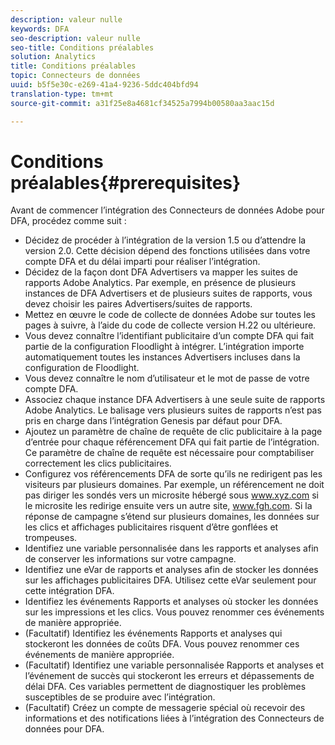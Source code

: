```yaml
---
description: valeur nulle
keywords: DFA
seo-description: valeur nulle
seo-title: Conditions préalables
solution: Analytics
title: Conditions préalables
topic: Connecteurs de données
uuid: b5f5e30c-e269-41a4-9236-5ddc404bfd94
translation-type: tm+mt
source-git-commit: a31f25e8a4681cf34525a7994b00580aa3aac15d

---
```



# Conditions préalables{#prerequisites}

Avant de commencer l’intégration des Connecteurs de données Adobe pour DFA, procédez comme suit :

* Décidez de procéder à l’intégration de la version 1.5 ou d’attendre la version 2.0. Cette décision dépend des fonctions utilisées dans votre compte DFA et du délai imparti pour réaliser l’intégration.
* Décidez de la façon dont DFA Advertisers va mapper les suites de rapports Adobe Analytics. Par exemple, en présence de plusieurs instances de DFA Advertisers et de plusieurs suites de rapports, vous devez choisir les paires Advertisers/suites de rapports.
* Mettez en œuvre le code de collecte de données Adobe sur toutes les pages à suivre, à l’aide du code de collecte version H.22 ou ultérieure.
* Vous devez connaître l’identifiant publicitaire d’un compte DFA qui fait partie de la configuration Floodlight à intégrer. L’intégration importe automatiquement toutes les instances Advertisers incluses dans la configuration de Floodlight.
* Vous devez connaître le nom d’utilisateur et le mot de passe de votre compte DFA.
* Associez chaque instance DFA Advertisers à une seule suite de rapports Adobe Analytics. Le balisage vers plusieurs suites de rapports n’est pas pris en charge dans l’intégration Genesis par défaut pour DFA.
* Ajoutez un paramètre de chaîne de requête de clic publicitaire à la page d’entrée pour chaque référencement DFA qui fait partie de l’intégration. Ce paramètre de chaîne de requête est nécessaire pour comptabiliser correctement les clics publicitaires.
* Configurez vos référencements DFA de sorte qu’ils ne redirigent pas les visiteurs par plusieurs domaines. Par exemple, un référencement ne doit pas diriger les sondés vers un microsite hébergé sous www.xyz.com si le microsite les redirige ensuite vers un autre site, www.fgh.com. Si la réponse de campagne s’étend sur plusieurs domaines, les données sur les clics et affichages publicitaires risquent d’être gonflées et trompeuses.
* Identifiez une variable personnalisée dans les rapports et analyses afin de conserver les informations sur votre campagne.
* Identifiez une eVar de rapports et analyses afin de stocker les données sur les affichages publicitaires DFA. Utilisez cette eVar seulement pour cette intégration DFA.
* Identifiez les événements Rapports et analyses où stocker les données sur les impressions et les clics. Vous pouvez renommer ces événements de manière appropriée.
* (Facultatif) Identifiez les événements Rapports et analyses qui stockeront les données de coûts DFA. Vous pouvez renommer ces événements de manière appropriée.
* (Facultatif) Identifiez une variable personnalisée Rapports et analyses et l’événement de succès qui stockeront les erreurs et dépassements de délai DFA. Ces variables permettent de diagnostiquer les problèmes susceptibles de se produire avec l’intégration.
* (Facultatif) Créez un compte de messagerie spécial où recevoir des informations et des notifications liées à l’intégration des Connecteurs de données pour DFA.

